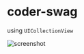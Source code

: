 # coder-swag

using `UICollectionView`

![screenshot](https://user-images.githubusercontent.com/25490907/34329517-74d0a5f8-e8b8-11e7-8ac4-883fdf3b84e8.gif)
